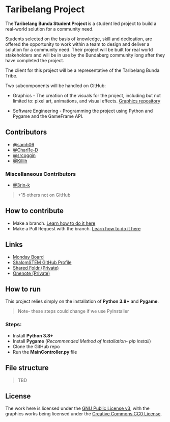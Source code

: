 # Taribelang Project
The **Taribelang Bunda Student Project** is a student led project to build a real-world solution for a community need. 

Students selected on the basis of knowledge, skill and dedication, are offered the opportunity to work within a team to design and deliver a solution for a community need. Their project will be built for real world stakeholders and will be in use by the Bundaberg community long after they have completed the project. 

The client for this project will be a representative of the Taribelang Bunda Tribe.

Two subcomponents will be handled on GitHub:

- Graphics - The creation of the visuals for the project, including but not limited to: pixel art, animations, and visual effects. [Graphics repository](https://github.com/ShalomSTEM/graphics/)

- Software Engineering - Programming the project using Python and Pygame and the GameFrame API.

## Contributors
 - [@samh06](https://github.com/samh06) <br>
 - [@Charl1e-D](https://github.com/charl1e-d) <br>
 - [@srcoggin](https://github.com/srcoggin) <br>
 - [@Killih](https://github.com/Killih1)
### Miscellaneous Contributors
 - [@3rin-k](https://github.com/3rin-k)
> +15 others not on GitHub
## How to contribute
 - Make a branch. [Learn how to do it here](https://docs.github.com/en/desktop/contributing-and-collaborating-using-github-desktop/making-changes-in-a-branch/managing-branches)
 -  Make a Pull Request with the branch. [Learn how to do it here](https://docs.github.com/en/pull-requests/collaborating-with-pull-requests/proposing-changes-to-your-work-with-pull-requests/creating-a-pull-request)
## Links
 - [Monday Board](https://samh0.monday.com/boards/3005628514)<br>
 - [ShalomSTEM GitHub Profile](https://github.com/shalomstem)<br>
 - [Shared Foldr (Private)](https://foldr.shalomcollege.com/home/shared/with-me/YGQOE)
 - [Onenote (Private)](http://example.com)
## How to run
This project relies simply on the installation of **Python 3.8+** and **Pygame**.
> Note- these steps could change if we use PyInstaller
### Steps:
 - Install **Python 3.8+**
 - Install **Pygame** (_Recommended Method of Installation- pip install_)
 - Clone the GitHub repo
 - Run the **MainController.py** file 
## File structure
> TBD
## License
The work here is licensed under the [GNU Public License v3](https://github.com/ShalomSTEM/TaribelangProject/blob/main/LICENSE), with the graphics works being licensed under the [Creative Commons CC0 License](https://github.com/ShalomSTEM/graphics/blob/main/LICENSE).
